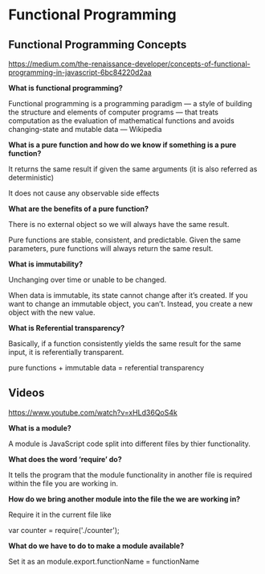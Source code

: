 # Functional Programming

## Functional Programming Concepts

<https://medium.com/the-renaissance-developer/concepts-of-functional-programming-in-javascript-6bc84220d2aa>

**What is functional programming?**

Functional programming is a programming paradigm — a style of building the structure and elements of computer programs — that treats computation as the evaluation of mathematical functions and avoids changing-state and mutable data — Wikipedia

**What is a pure function and how do we know if something is a pure function?**

It returns the same result if given the same arguments (it is also referred as deterministic)

It does not cause any observable side effects

**What are the benefits of a pure function?**

There is no external object so we will always have the same result.

Pure functions are stable, consistent, and predictable. Given the same parameters, pure functions will always return the same result.

**What is immutability?**

Unchanging over time or unable to be changed.

When data is immutable, its state cannot change after it’s created. If you want to change an immutable object, you can’t. Instead, you create a new object with the new value.

**What is Referential transparency?**

Basically, if a function consistently yields the same result for the same input, it is referentially transparent.

pure functions + immutable data = referential transparency

## Videos

<https://www.youtube.com/watch?v=xHLd36QoS4k>

**What is a module?**

A module is JavaScript code split into different files by thier functionality.

**What does the word ‘require’ do?**

It tells the program that the module functionality in another file is required within the file you are working in.

**How do we bring another module into the file the we are working in?**

Require it in the current file like 

var counter = require('./counter');

**What do we have to do to make a module available?**

Set it as an module.export.functionName = functionName
